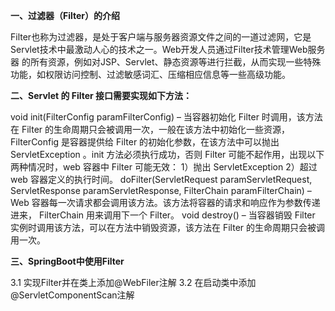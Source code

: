 **一、过滤器（Filter）的介绍**

Filter也称为过滤器，是处于客户端与服务器资源文件之间的一道过滤网，它是Servlet技术中最激动人心的技术之一。Web开发人员通过Filter技术管理Web服务器
的所有资源，例如对JSP、Servlet、静态资源等进行拦截，从而实现一些特殊功能，如权限访问控制、过滤敏感词汇、压缩相应信息等一些高级功能。


**二、Servlet 的 Filter 接口需要实现如下方法：**

void init(FilterConfig paramFilterConfig) – 当容器初始化 Filter 时调用，该方法在 Filter 的生命周期只会被调用一次，一般在该方法中初始化一些资源，FilterConfig 是容器提供给 Filter 的初始化参数，在该方法中可以抛出 ServletException 。init 方法必须执行成功，否则 Filter 可能不起作用，出现以下两种情况时，web 容器中 Filter 可能无效： 1）抛出 ServletException 2）超过 web 容器定义的执行时间。
doFilter(ServletRequest paramServletRequest, ServletResponse paramServletResponse, FilterChain paramFilterChain) – Web 容器每一次请求都会调用该方法。该方法将容器的请求和响应作为参数传递进来， FilterChain 用来调用下一个 Filter。
void destroy() – 当容器销毁 Filter 实例时调用该方法，可以在方法中销毁资源，该方法在 Filter 的生命周期只会被调用一次。


**三、SpringBoot中使用Filter**

3.1 实现Filter并在类上添加@WebFiler注解
3.2 在启动类中添加@ServletComponentScan注解